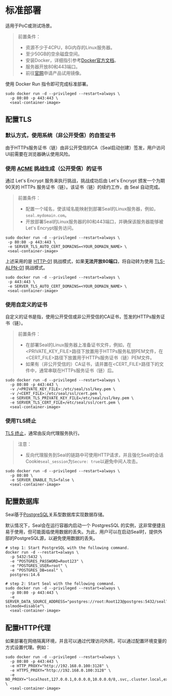 # 标准部署

适用于PoC或测试场景。

> 前置条件：
> - 资源不少于4CPU，8Gi内存的Linux服务器。
> - 至少50GB的空余磁盘空间。
> - 安装Docker，详细指引参考[Docker官方文档](https://docs.docker.com/)。
> - 服务器开放80和443端口。
> - 前往[官网](https://seal.io/trial.html)申请产品试用镜像。

使用 Docker Run 指令即可完成标准部署。

```shell
sudo docker run -d --privileged --restart=always \
  -p 80:80 -p 443:443 \
  <seal-container-image>
```

## 配置TLS

### 默认方式，使用系统（非公开受信）的自签证书

由于HTTPs服务证书（链）由非公开受信的CA（Seal启动创建）签发，用户访问UI前需要在浏览器确认使用风险。

### 使用 [ACME](https://letsencrypt.org/docs/challenge-types) 挑战生成（公开受信）的证书

通过 Let's Encrypt 服务来执行挑战，挑战成功后由 Let's Encrypt 颁发一个为期90天的 HTTPs 服务证书（链）。该证书（链）的续约工作，由 Seal 自动完成。

> 前置条件：
> - 配置一个域名，使该域名能映射到部署Seal的Linux服务器，例如，`seal.mydomain.com`。
> - 开放部署Seal的Linux服务器的80和443端口，并确保该服务器能够被Let's Encrypt服务访问。

```shell
sudo docker run -d --privileged --restart=always \
 -p 80:80 -p 443:443 \
 -e SERVER_TLS_AUTO_CERT_DOMAINS=<YOUR_DOMAIN_NAME> \
 <seal-container-image>
```

上述采用的是 [HTTP-01](https://letsencrypt.org/docs/challenge-types/#http-01-challenge) 挑战模式，如果**无法开放80端口**，将自动转为使用 [TLS-ALPN-01](https://letsencrypt.org/docs/challenge-types/#tls-alpn-01) 挑战模式。

```
sudo docker run -d --privileged --restart=always \
 -p 443:443 \
 -e SERVER_TLS_AUTO_CERT_DOMAINS=<YOUR_DOMAIN_NAME> \
 <seal-container-image>
```

### 使用自定义的证书

自定义的证书是指，使用公开受信或非公开受信的CA证书，签发的HTTPs服务证书（链）。

> 前置条件：
> - 在部署Seal的Linux服务器上准备证书文件，例如，在<PRIVATE_KEY_FILE>路径下放置用于HTTPs服务私钥PEM文件，在<CERT_FILE>路径下放置用于HTTPs服务证书（链）PEM文件。
> - 如果有（非公开受信的）CA证书，请并置在<CERT_FILE>路径下的文件中，通常串联在HTTPs服务证书（链）后。

```shell
sudo docker run -d --privileged --restart=always \
  -p 80:80 -p 443:443 \
  -v /<PRIVATE_KEY_FILE>:/etc/seal/ssl/key.pem \
  -v /<CERT_FILE>:/etc/seal/ssl/cert.pem \
  -e SERVER_TLS_PRIVATE_KEY_FILE=/etc/seal/ssl/key.pem \
  -e SERVER_TLS_CERT_FILE=/etc/seal/ssl/cert.pem \
  <seal-container-image>
```

### 使用TLS终止

[TLS 终止](https://en.wikipedia.org/wiki/TLS_termination_proxy)，通常由反向代理服务执行。

> 注意：
> - 反向代理服务到Seal的链路中可使用HTTP请求，并且强化Seal的会话Cookie`seal_session`为`Secure: true`以避免中间人攻击。

```shell
sudo docker run -d --privileged --restart=always \
  -p 80:80 \
  -e SERVER_ENABLE_TLS=false \
  <seal-container-image>
```

## 配置数据库

Seal基于[PostgreSQL](https://www.postgresql.org/)关系型数据库实现数据存储。

默认情况下，Seal会在运行容器内启动一个 PostgresSQL 的实例，这非常便捷且易于使用，但可能面临使用数据的丢失。为此，用户可以在启动Seal时，提供外部的PostgreSQL源，以避免使用数据的丢失。

```shell
# step 1: Start PostgreSQL with the following command.
docker run -d --restart=always \
  -p 5432:5432 \
  -e "POSTGRES_PASSWORD=Root123" \
  -e "POSTGRES_USER=root" \
  -e "POSTGRES_DB=seal" \
  postgres:14.6

# step 2: Start Seal with the following command.
sudo docker run -d --privileged --restart=always \
  -p 80:80 -p 443:443 \
  -e SERVER_DATA_SOURCE_ADDRESS="postgres://root:Root123@postgres:5432/seal?sslmode=disable"\
  <seal-container-image>
```

## 配置HTTP代理

如果部署在网络隔离环境，并且可以通过代理访问外网，可以通过配置环境变量的方式设置代理。例如：
```shell
sudo docker run -d --privileged --restart=always \
  -p 80:80 -p 443:443 \
  -e HTTP_PROXY="http://192.168.0.100:3128" \
  -e HTTPS_PROXY="http://192.168.0.100:3128" \
  -e NO_PROXY="localhost,127.0.0.1,0.0.0.0,10.0.0.0/8,.svc,.cluster.local,example.com" \
  <seal-container-image>
```
